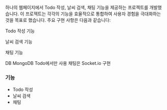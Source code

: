 하나의 웹페이지에서 Todo 작성, 날씨 검색, 채팅 기능을 제공하는 프로젝트를 개발했습니다. 이 프로젝트는 각각의 기능을 효율적으로 통합하여 사용자 경험을 극대화하는 것을 목표로 했습니다. 주요 구현 사항은 다음과 같습니다:

Todo 작성 기능

날씨 검색 기능

채팅 기능

DB MongoDB Todo에서만 사용 
채팅은 Socket.io 구현
<br>

### 기능
* Todo 작성
* 날씨 검색
* 채팅
